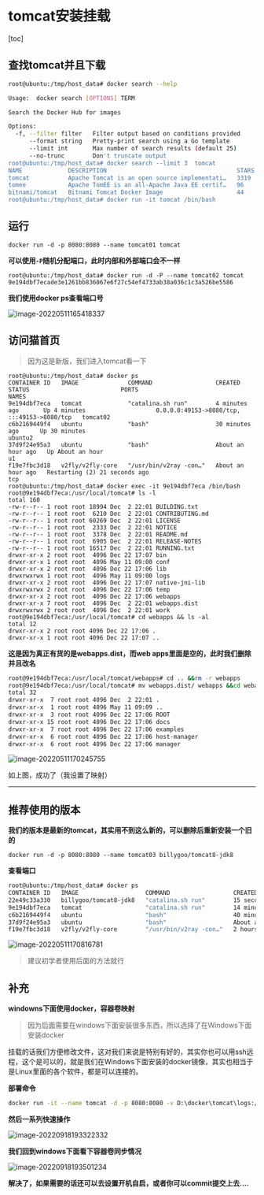 # tomcat安装挂载

[toc]

## 查找tomcat并且下载

```bash
root@ubuntu:/tmp/host_data# docker search --help 

Usage:  docker search [OPTIONS] TERM

Search the Docker Hub for images

Options:
  -f, --filter filter   Filter output based on conditions provided
      --format string   Pretty-print search using a Go template
      --limit int       Max number of search results (default 25)
      --no-trunc        Don't truncate output
root@ubuntu:/tmp/host_data# docker search --limit 3  tomcat 
NAME             DESCRIPTION                                     STARS     OFFICIAL   AUTOMATED
tomcat           Apache Tomcat is an open source implementati…   3319      [OK]       
tomee            Apache TomEE is an all-Apache Java EE certif…   96        [OK]       
bitnami/tomcat   Bitnami Tomcat Docker Image                     44                   [OK]
root@ubuntu:/tmp/host_data# docker run -it tomcat /bin/bash
```



## 运行

```
docker run -d -p 8080:8080 --name tomcat01 tomcat
```

**可以使用`-P`随机分配端口，此时内部和外部端口会不一样**

```
root@ubuntu:/tmp/host_data# docker run -d -P --name tomcat02 tomcat
9e194dbf7ecade3e1261bb836067e6f27c54ef4733ab38a036c1c3a526be5586
```

**我们使用docker ps查看端口号**

![image-20220511165418337](https://s2.loli.net/2022/05/11/tVC5Df4Aks8uhZ9.png)

## 访问猫首页

> 因为这是新版，我们进入tomcat看一下

```shell
root@ubuntu:/tmp/host_data# docker ps
CONTAINER ID   IMAGE              COMMAND                  CREATED             STATUS                          PORTS                                         NAMES
9e194dbf7eca   tomcat             "catalina.sh run"        4 minutes ago       Up 4 minutes                    0.0.0.0:49153->8080/tcp, :::49153->8080/tcp   tomcat02
c6b2169449f4   ubuntu             "bash"                   30 minutes ago      Up 30 minutes                                                                 ubuntu2
37d9f24e95a3   ubuntu             "bash"                   About an hour ago   Up About an hour                                                              u1
f19e7fbc3d18   v2fly/v2fly-core   "/usr/bin/v2ray -con…"   About an hour ago   Restarting (2) 21 seconds ago                                                 tcp
root@ubuntu:/tmp/host_data# docker exec -it 9e194dbf7eca /bin/bash
root@9e194dbf7eca:/usr/local/tomcat# ls -l
total 160
-rw-r--r-- 1 root root 18994 Dec  2 22:01 BUILDING.txt
-rw-r--r-- 1 root root  6210 Dec  2 22:01 CONTRIBUTING.md
-rw-r--r-- 1 root root 60269 Dec  2 22:01 LICENSE
-rw-r--r-- 1 root root  2333 Dec  2 22:01 NOTICE
-rw-r--r-- 1 root root  3378 Dec  2 22:01 README.md
-rw-r--r-- 1 root root  6905 Dec  2 22:01 RELEASE-NOTES
-rw-r--r-- 1 root root 16517 Dec  2 22:01 RUNNING.txt
drwxr-xr-x 2 root root  4096 Dec 22 17:07 bin
drwxr-xr-x 1 root root  4096 May 11 09:00 conf
drwxr-xr-x 2 root root  4096 Dec 22 17:06 lib
drwxrwxrwx 1 root root  4096 May 11 09:00 logs
drwxr-xr-x 2 root root  4096 Dec 22 17:07 native-jni-lib
drwxrwxrwx 2 root root  4096 Dec 22 17:06 temp
drwxr-xr-x 2 root root  4096 Dec 22 17:06 webapps
drwxr-xr-x 7 root root  4096 Dec  2 22:01 webapps.dist
drwxrwxrwx 2 root root  4096 Dec  2 22:01 work
root@9e194dbf7eca:/usr/local/tomcat# cd webapps && ls -al
total 12
drwxr-xr-x 2 root root 4096 Dec 22 17:06 .
drwxr-xr-x 1 root root 4096 Dec 22 17:07 ..
```

**这是因为真正有货的是webapps.dist，而web apps里面是空的，此时我们删除并且改名**

```bash
root@9e194dbf7eca:/usr/local/tomcat/webapps# cd .. &&rm -r webapps
root@9e194dbf7eca:/usr/local/tomcat# mv webapps.dist/ webapps &&cd webapps &&ls -al
total 32
drwxr-xr-x  7 root root 4096 Dec  2 22:01 .
drwxr-xr-x  1 root root 4096 May 11 09:09 ..
drwxr-xr-x  3 root root 4096 Dec 22 17:06 ROOT
drwxr-xr-x 15 root root 4096 Dec 22 17:06 docs
drwxr-xr-x  7 root root 4096 Dec 22 17:06 examples
drwxr-xr-x  6 root root 4096 Dec 22 17:06 host-manager
drwxr-xr-x  6 root root 4096 Dec 22 17:06 manager
```

![image-20220511170245755](https://s2.loli.net/2022/05/11/MvQHpWcql2d4OzI.png)

如上图，成功了（我设置了映射）

---

## 推荐使用的版本

**我们的版本是最新的tomcat，其实用不到这么新的，可以删除后重新安装一个旧的**

```
docker run -d -p 8080:8080 --name tomcat03 billygoo/tomcat8-jdk8
```

**查看端口**

```bash
root@ubuntu:/tmp/host_data# docker ps
CONTAINER ID   IMAGE                   COMMAND                  CREATED             STATUS                         PORTS                                         NAMES
22e49c33a330   billygoo/tomcat8-jdk8   "catalina.sh run"        15 seconds ago      Up 14 seconds                  0.0.0.0:8080->8080/tcp, :::8080->8080/tcp     tomcat03
9e194dbf7eca   tomcat                  "catalina.sh run"        14 minutes ago      Up 14 minutes                  0.0.0.0:49153->8080/tcp, :::49153->8080/tcp   tomcat02
c6b2169449f4   ubuntu                  "bash"                   40 minutes ago      Up 40 minutes                                                                ubuntu2
37d9f24e95a3   ubuntu                  "bash"                   About an hour ago   Up About an hour                                                             u1
f19e7fbc3d18   v2fly/v2fly-core        "/usr/bin/v2ray -con…"   2 hours ago         Restarting (2) 2 seconds ago                                                 tcp
```

![image-20220511170816781](https://s2.loli.net/2022/05/11/dpaNZvRrhIXbSc4.png)

> 建议初学者使用后面的方法就行



## 补充

**windowns下面使用docker，容器卷映射**

> 因为后面需要在windows下面安装很多东西，所以选择了在Windows下面安装docker

挂载的话我们方便修改文件，这对我们来说是特别有好的，其实你也可以用ssh远程，这个是可以的，就是我们在Windows下面安装的docker镜像，其实也相当于是Linux里面的各个软件，都是可以连接的。

**部署命令**

```bash
docker run -it --name tomcat -d -p 8080:8080 -v D:\docker\tomcat\logs:/usr/local/tomcat/logs -v D:\docker\tomcat\webapps:/usr/local/tomcat/webapps  tomcat
```



**然后一系列快速操作**

![image-20220918193322332](https://sm.nsddd.top//typora/image-20220918193322332.png?mail:3293172751@qq.com)



**我们回到windows下面看下容器卷同步情况**

![image-20220918193501234](https://sm.nsddd.top//typora/image-20220918193501234.png?mail:3293172751@qq.com)



**解决了，如果需要的话还可以去设置开机自启，或者你可以commit提交上去….**

